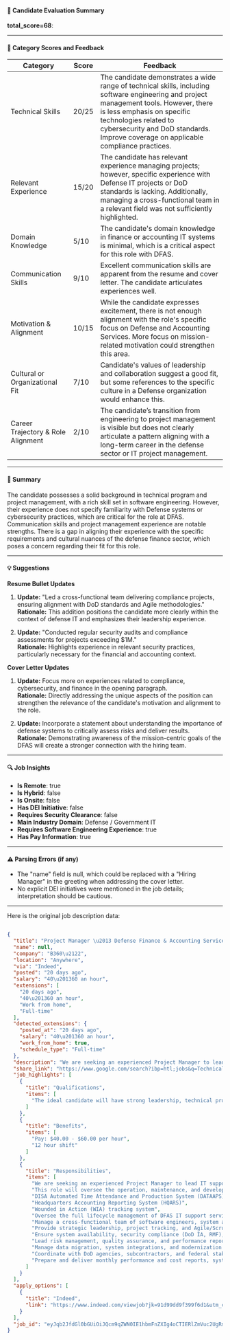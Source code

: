 #### 📄 Candidate Evaluation Summary
**total_score=68**:  

---

#### 🎯 Category Scores and Feedback

| Category                        | Score  | Feedback                                                                                                                        |
|---------------------------------|--------|---------------------------------------------------------------------------------------------------------------------------------|
| Technical Skills                | 20/25  | The candidate demonstrates a wide range of technical skills, including software engineering and project management tools. However, there is less emphasis on specific technologies related to cybersecurity and DoD standards. Improve coverage on applicable compliance practices. |
| Relevant Experience              | 15/20  | The candidate has relevant experience managing projects; however, specific experience with Defense IT projects or DoD standards is lacking. Additionally, managing a cross-functional team in a relevant field was not sufficiently highlighted. |
| Domain Knowledge                 | 5/10   | The candidate's domain knowledge in finance or accounting IT systems is minimal, which is a critical aspect for this role with DFAS. |
| Communication Skills             | 9/10   | Excellent communication skills are apparent from the resume and cover letter. The candidate articulates experiences well. |
| Motivation & Alignment           | 10/15  | While the candidate expresses excitement, there is not enough alignment with the role's specific focus on Defense and Accounting Services. More focus on mission-related motivation could strengthen this area. |
| Cultural or Organizational Fit   | 7/10   | Candidate's values of leadership and collaboration suggest a good fit, but some references to the specific culture in a Defense organization would enhance this. |
| Career Trajectory & Role Alignment | 2/10 | The candidate’s transition from engineering to project management is visible but does not clearly articulate a pattern aligning with a long-term career in the defense sector or IT project management. |

---

#### 🧾 Summary

The candidate possesses a solid background in technical program and project management, with a rich skill set in software engineering. However, their experience does not specify familiarity with Defense systems or cybersecurity practices, which are critical for the role at DFAS. Communication skills and project management experience are notable strengths. There is a gap in aligning their experience with the specific requirements and cultural nuances of the defense finance sector, which poses a concern regarding their fit for this role.

---

#### 💡 Suggestions

**Resume Bullet Updates**  
1. **Update:** "Led a cross-functional team delivering compliance projects, ensuring alignment with DoD standards and Agile methodologies."  
   **Rationale:** This addition positions the candidate more clearly within the context of defense IT and emphasizes their leadership experience.
   
2. **Update:** "Conducted regular security audits and compliance assessments for projects exceeding $1M."  
   **Rationale:** Highlights experience in relevant security practices, particularly necessary for the financial and accounting context.

**Cover Letter Updates**  
1. **Update:** Focus more on experiences related to compliance, cybersecurity, and finance in the opening paragraph.  
   **Rationale:** Directly addressing the unique aspects of the position can strengthen the relevance of the candidate's motivation and alignment to the role.

2. **Update:** Incorporate a statement about understanding the importance of defense systems to critically assess risks and deliver results.  
   **Rationale:** Demonstrating awareness of the mission-centric goals of the DFAS will create a stronger connection with the hiring team.

---

#### 🔍 Job Insights

- **Is Remote**: true  
- **Is Hybrid**: false  
- **Is Onsite**: false  
- **Has DEI Initiative**: false  
- **Requires Security Clearance**: false  
- **Main Industry Domain**: Defense / Government IT  
- **Requires Software Engineering Experience**: true  
- **Has Pay Information**: true  

---

#### ⚠️ Parsing Errors (if any)

- The "name" field is null, which could be replaced with a "Hiring Manager" in the greeting when addressing the cover letter. 
- No explicit DEI initiatives were mentioned in the job details; interpretation should be cautious. 

---

Here is the original job description data:

```json

{
  "title": "Project Manager \u2013 Defense Finance & Accounting Service (DFAS) IT Support",
  "name": null,
  "company": "B360\u2122",
  "location": "Anywhere",
  "via": "Indeed",
  "posted": "20 days ago",
  "salary": "40\u201360 an hour",
  "extensions": [
    "20 days ago",
    "40\u201360 an hour",
    "Work from home",
    "Full-time"
  ],
  "detected_extensions": {
    "posted_at": "20 days ago",
    "salary": "40\u201360 an hour",
    "work_from_home": true,
    "schedule_type": "Full-time"
  },
  "description": "We are seeking an experienced Project Manager to lead IT support services for the Defense Finance and Accounting Service (DFAS). This role will oversee the operation, maintenance, and development of mission-critical systems, including:\n\u2022 DISA Automated Time Attendance and Production System (DATAAPS)\n\u2022 Headquarters Accounting Reporting System (HQARS)\n\u2022 Wounded in Action (WIA) tracking system\n\nThe ideal candidate will have strong leadership, technical project management, and DoD IT experience, ensuring compliance with cybersecurity, software development, and system integration standards.\n\nKey Responsibilities:\n\u2022 Oversee the full lifecycle management of DFAS IT support services, ensuring contract deliverables are met.\n\u2022 Manage a cross-functional team of software engineers, system administrators, and cybersecurity specialists.\n\u2022 Provide strategic leadership, project tracking, and Agile/Scrum methodology execution.\n\u2022 Ensure system availability, security compliance (DoD IA, RMF), and software engineering best practices.\n\u2022 Lead risk management, quality assurance, and performance reporting to stakeholders.\n\u2022 Manage data migration, system integrations, and modernization efforts for DFAS financial and accounting systems.\n\u2022 Coordinate with DoD agencies, subcontractors, and federal stakeholders to ensure seamless operations.\n\u2022 Prepare and deliver monthly performance and cost reports, system updates, and technical documentation.\n\nJob Type: Full-time\n\nPay: $40.00 - $60.00 per hour\n\nSchedule:\n\u2022 12 hour shift\n\nWork Location: Remote",
  "share_link": "https://www.google.com/search?ibp=htl;jobs&q=Technical+Project+Manager&htidocid=1kWAvmL-h-77sbEyAAAAAA%3D%3D&hl=en-US&shndl=37&shmd=H4sIAAAAAAAA_xXMMWoCQRSHcWw9gaT6V0ED2RVFi6QyiMGAIGysZXbyMjuyeW-Y9xTLFN4gN_AYHseTRJuv-BVf99LpunWWHXnDyrELlHH9_cOcvomVsIjs2BMeMfNe9myRAyrKh3jD_nwxqwZYfqLapyTZ8IwPqaHksm8gjHeR0NLDa2OW9KUsVdsiqDmLvvDyUwpTLcdyJ7Xes9XGZUqtM9qOJsNjkTg89d7G0-H1dEZkbDgafaG6HUj_AX3e9gW9AAAA&shmds=v1_AQbUm954gJlqMBERFfAjPaEMoalvCbLpfjWADmaSRIBY3fc3lA&source=sh/x/job/li/m1/1#fpstate=tldetail&htivrt=jobs&htiq=Technical+Project+Manager&htidocid=1kWAvmL-h-77sbEyAAAAAA%3D%3D",
  "job_highlights": [
    {
      "title": "Qualifications",
      "items": [
        "The ideal candidate will have strong leadership, technical project management, and DoD IT experience, ensuring compliance with cybersecurity, software development, and system integration standards"
      ]
    },
    {
      "title": "Benefits",
      "items": [
        "Pay: $40.00 - $60.00 per hour",
        "12 hour shift"
      ]
    },
    {
      "title": "Responsibilities",
      "items": [
        "We are seeking an experienced Project Manager to lead IT support services for the Defense Finance and Accounting Service (DFAS)",
        "This role will oversee the operation, maintenance, and development of mission-critical systems, including:",
        "DISA Automated Time Attendance and Production System (DATAAPS)",
        "Headquarters Accounting Reporting System (HQARS)",
        "Wounded in Action (WIA) tracking system",
        "Oversee the full lifecycle management of DFAS IT support services, ensuring contract deliverables are met",
        "Manage a cross-functional team of software engineers, system administrators, and cybersecurity specialists",
        "Provide strategic leadership, project tracking, and Agile/Scrum methodology execution",
        "Ensure system availability, security compliance (DoD IA, RMF), and software engineering best practices",
        "Lead risk management, quality assurance, and performance reporting to stakeholders",
        "Manage data migration, system integrations, and modernization efforts for DFAS financial and accounting systems",
        "Coordinate with DoD agencies, subcontractors, and federal stakeholders to ensure seamless operations",
        "Prepare and deliver monthly performance and cost reports, system updates, and technical documentation"
      ]
    }
  ],
  "apply_options": [
    {
      "title": "Indeed",
      "link": "https://www.indeed.com/viewjob?jk=91d99dd9f399f6d1&utm_campaign=google_jobs_apply&utm_source=google_jobs_apply&utm_medium=organic"
    }
  ],
  "job_id": "eyJqb2JfdGl0bGUiOiJQcm9qZWN0IE1hbmFnZXIg4oCTIERlZmVuc2UgRmluYW5jZSBcdTAwMjYgQWNjb3VudGluZyBTZXJ2aWNlIChERkFTKSBJVCBTdXBwb3J0IiwiY29tcGFueV9uYW1lIjoiQjM2MOKEoiIsImFkZHJlc3NfY2l0eSI6IlVuaXRlZCBTdGF0ZXMiLCJodGlkb2NpZCI6IjFrV0F2bUwtaC03N3NiRXlBQUFBQUE9PSIsInV1bGUiOiJ3K0NBSVFJQ0lOVlc1cGRHVmtJRk4wWVhSbGN3In0="
}